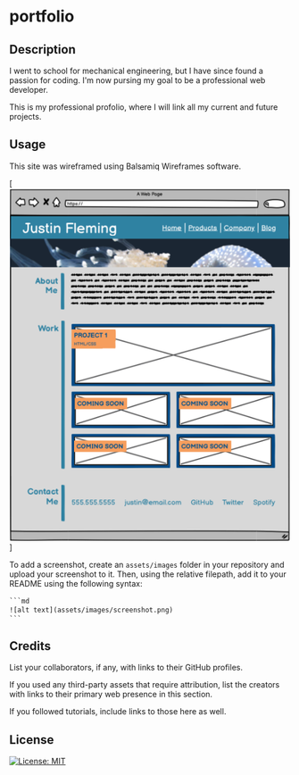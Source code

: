 # portfolio

## Description

I went to school for mechanical engineering, but I have since found a passion for coding. I'm now pursing my goal to be a professional web developer.

This is my professional profolio, where I will link all my current and future projects.

## Usage

This site was wireframed using Balsamiq Wireframes software.

[![wireframe](./assets/images/wireframe.png)]

To add a screenshot, create an `assets/images` folder in your repository and upload your screenshot to it. Then, using the relative filepath, add it to your README using the following syntax:

    ```md
    ![alt text](assets/images/screenshot.png)
    ```

## Credits

List your collaborators, if any, with links to their GitHub profiles.

If you used any third-party assets that require attribution, list the creators with links to their primary web presence in this section.

If you followed tutorials, include links to those here as well.

## License

 [![License: MIT](https://img.shields.io/badge/License-MIT-yellow.svg)](https://opensource.org/licenses/MIT)





